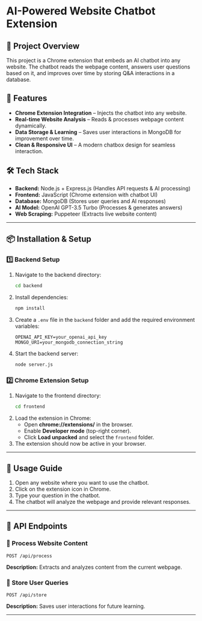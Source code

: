 # AI-Powered Website Chatbot Extension

## 📌 Project Overview
This project is a Chrome extension that embeds an AI chatbot into any website. The chatbot reads the webpage content, answers user questions based on it, and improves over time by storing Q&A interactions in a database.

## 🚀 Features
- **Chrome Extension Integration** – Injects the chatbot into any website.
- **Real-time Website Analysis** – Reads & processes webpage content dynamically.
- **Data Storage & Learning** – Saves user interactions in MongoDB for improvement over time.
- **Clean & Responsive UI** – A modern chatbox design for seamless interaction.

## 🛠️ Tech Stack
- **Backend:** Node.js + Express.js (Handles API requests & AI processing)
- **Frontend:** JavaScript (Chrome extension with chatbot UI)
- **Database:** MongoDB (Stores user queries and AI responses)
- **AI Model:** OpenAI GPT-3.5 Turbo (Processes & generates answers)
- **Web Scraping:** Puppeteer (Extracts live website content)

---

## 📦 Installation & Setup
### 1️⃣ Backend Setup
1. Navigate to the backend directory:
   ```sh
   cd backend
   ```
2. Install dependencies:
   ```sh
   npm install
   ```
3. Create a `.env` file in the `backend` folder and add the required environment variables:
   ```env
   OPENAI_API_KEY=your_openai_api_key
   MONGO_URI=your_mongodb_connection_string
   ```
4. Start the backend server:
   ```sh
   node server.js
   ```

### 2️⃣ Chrome Extension Setup
1. Navigate to the frontend directory:
   ```sh
   cd frontend
   ```
2. Load the extension in Chrome:
   - Open **chrome://extensions/** in the browser.
   - Enable **Developer mode** (top-right corner).
   - Click **Load unpacked** and select the `frontend` folder.
3. The extension should now be active in your browser.

---

## 📌 Usage Guide
1. Open any website where you want to use the chatbot.
2. Click on the extension icon in Chrome.
3. Type your question in the chatbot.
4. The chatbot will analyze the webpage and provide relevant responses.

---

## 🤖 API Endpoints
### 🔹 Process Website Content
```
POST /api/process
```
**Description:** Extracts and analyzes content from the current webpage.

### 🔹 Store User Queries
```
POST /api/store
```
**Description:** Saves user interactions for future learning.

---

